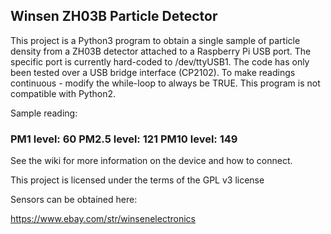 ## Winsen ZH03B Particle Detector 

This project is a Python3 program to obtain a single sample of particle density from a ZH03B detector attached to a Raspberry Pi USB port.  The specific port is currently hard-coded to /dev/ttyUSB1. The code has only been tested over a USB bridge interface (CP2102).  To make readings continuous - modify the while-loop to always be TRUE. This program is not compatible with Python2.

Sample reading:

###                      PM1 level:  60 PM2.5 level:  121 PM10 level:  149


See the wiki for more information on the device and how to connect.

This project is licensed under the terms of the GPL v3 license

Sensors can be obtained here:

https://www.ebay.com/str/winsenelectronics
